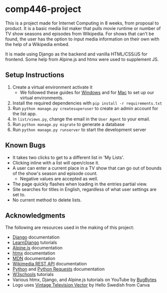 # comp446-project
This is a project made for Internet Computing in 8 weeks, from proposal to product. It is a basic media list maker that pulls movie runtime or number of TV show seasons and episodes from Wikipedia. For shows that can't be found, the user has the option to input media information on their own with the help of a Wikipedia embed.

It is made using Django as the backend and vanilla HTML/CSS/JS for frontend. Some help from Alpine.js and htmx were used to supplement JS. 

## Setup Instructions
1. Create a virtual environment activate it
    * We followed these guides for [Windows](https://mothergeo-py.readthedocs.io/en/latest/development/how-to/venv-win.html) and for [Mac](https://realpython.com/lessons/creating-virtual-environment/) to set up our virtual environments.    
2. Install the required dependencies with `pip install -r requirements.txt`
3. Run `python manage.py createsuperuser` to create an admin account for the list app.
4. In `list/views.py`, change the email in the `User Agent` to your email. 
5. Run `python manage.py migrate` to generate a database
6. Run `python manage.py runserver` to start the development server 

## Known Bugs
* It takes two clicks to get to a different list in 'My Lists'.
* Clicking inline with a list will open/close it.
* A user can enter a current place in a TV show that can go out of bounds of the show's season and episode count.
    * Negative values are accepted as well.
* The page quickly flashes when loading in the entries partial view.
* Site searches for titles in English, regardless of what user settings are set to.
* No current method to delete lists.

## Acknowledgments
The following are resources used in the making of this project: 
* [Django](https://www.djangoproject.com/) documentation
* [LearnDjango](https://learndjango.com/) tutorials
* [Alpine.js](https://alpinejs.dev/) documentation
* [htmx](https://htmx.org/) documentation
* [MDN](https://developer.mozilla.org/en-US/) documentation
* [Wikimedia REST API](https://www.mediawiki.org/wiki/Wikimedia_REST_API) documentation
* [Python](https://www.python.org/) and [Python Requests](https://docs.python-requests.org/en/latest/index.html#) documentation
* [W3schools](https://www.w3schools.com/) tutorials
* Various htmx, Django, and Alpine.js tutorials on YouTube by [BugBytes](https://www.youtube.com/@bugbytes3923)
* Logo uses [Vintage Television Vector](https://www.canva.com/icons/MAFo8xurb6g/) by Hello Swedish from Canva
